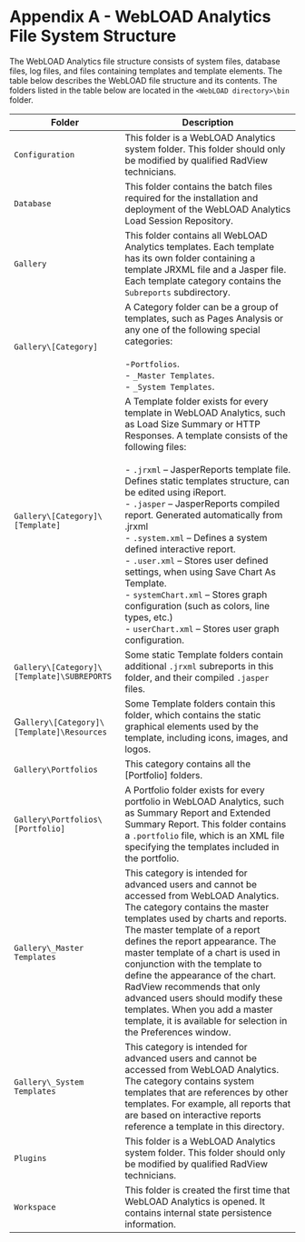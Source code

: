 # Appendix A - WebLOAD Analytics File System Structure

The WebLOAD Analytics file structure consists of system files, database files, log files, and files containing templates and template elements. The table below describes the WebLOAD file structure and its contents. The folders listed in the table below are located in the `<WebLOAD directory>\bin` folder.

| **Folder**                           | **Description**                                                                                                                                                                                                                                                                                                                                                                                                                                                                                                                                                                                                                                                             |
| ------------------------------------------ | --------------------------------------------------------------------------------------------------------------------------------------------------------------------------------------------------------------------------------------------------------------------------------------------------------------------------------------------------------------------------------------------------------------------------------------------------------------------------------------------------------------------------------------------------------------------------------------------------------------------------------------------------------------------------------- |
| `Configuration`                              | This folder is a WebLOAD Analytics system  folder.  This folder should only be  modified by qualified RadView technicians.                                                                                                                                                                                                                                                                                                                                                                                                                                                                                                                                                        |
| `Database`                                   | This folder contains the batch files required for the installation  and deployment of the WebLOAD Analytics Load Session Repository.                                                                                                                                                                                                                                                                                                                                                                                                                                                                                                                                              |
| `Gallery`                                    | This folder contains all  WebLOAD Analytics templates. Each  template has its own folder containing a template JRXML file and a Jasper file.  Each template category  contains the `Subreports`  subdirectory.                                                                                                                                                                                                                                                                                                                                                                                                                                                                      |
| `Gallery\[Category]`                         | A Category folder can be a group of templates, such as Pages Analysis  or any one of the following special categories:<br><br>-`Portfolios`. <br>- `_Master Templates`.<br>- `_System Templates`.                                                                                                                                                                                                                                                                                                                                                                                                                                                                                 |
| `Gallery\[Category]\ [Template]`             | A Template folder exists  for every template in WebLOAD Analytics, such as Load Size Summary or HTTP  Responses.  A template consists of the following files:<br><br>- `.jrxml` – JasperReports template file. Defines static templates structure,  can be edited using iReport.<br>- `.jasper` –  JasperReports compiled report. Generated automatically from .jrxml  <br>- `.system.xml` –  Defines a system defined interactive report.  <br>- `.user.xml` – Stores user defined settings, when using Save Chart As Template. <br>- `systemChart.xml` – Stores graph configuration (such as colors, line  types, etc.)<br>- `userChart.xml` – Stores user graph configuration. |
| `Gallery\[Category]\[Template]\SUBREPORTS` | Some static Template folders contain additional `.jrxml`  subreports in  this folder, and their compiled `.jasper` files.                                                                                                                                                                                                                                                                                                                                                                                                                                                                                                                                                             |
| G`allery\[Category]\ [Template]\Resources`  | Some Template folders contain this folder, which  contains the static graphical elements used by the template, including icons,  images, and logos.                                                                                                                                                                                                                                                                                                                                                                                                                                                                                                                               |
| `Gallery\Portfolios`                         | This category contains all the [Portfolio]  folders.                                                                                                                                                                                                                                                                                                                                                                                                                                                                                                                                                                                                                              |
|`Gallery\Portfolios\[Portfolio]`            | A Portfolio folder exists for every portfolio in WebLOAD Analytics,  such as Summary Report and Extended Summary Report.  This folder contains a `.portfolio` file, which is an XML file specifying the  templates included in the portfolio.                                                                                                                                                                                                                                                                                                                                                                                                                                       |
| `Gallery\_Master Templates `              | This category is intended for advanced  users and cannot be accessed from WebLOAD Analytics.  The category contains the  master templates used by charts and reports. The master template of a report  defines the report appearance. The master template of a chart is used in  conjunction with the template to define the appearance of the chart. RadView  recommends that only advanced users should modify these templates.  When  you add a master template, it is available for selection in the Preferences window.                                                                                                                                                      |
| `Gallery\_System Templates`                | This category is intended  for advanced users and cannot be accessed from WebLOAD Analytics.  The category contains  system templates that are references by other templates. For example, all  reports that are based on interactive reports reference a template in this  directory.                                                                                                                                                                                                                                                                                                                                                                                            |
| `Plugins`                                    | This folder is a WebLOAD Analytics system folder.  This folder should only be  modified by qualified RadView technicians.                                                                                                                                                                                                                                                                                                                                                                                                                                                                                                                                                         |
| `Workspace`                                  | This folder is created the first time that WebLOAD Analytics is  opened. It contains internal state persistence information.                                                                                                                                                                                                                                                                                                                                                                                                                                                                                                                                                      |
